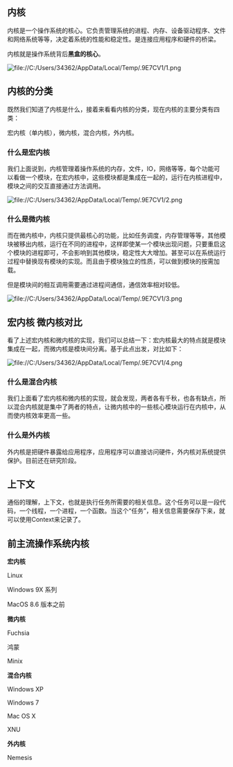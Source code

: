 ## **内核**





内核是一个操作系统的核心。它负责管理系统的进程、内存、设备驱动程序、文件和网络系统等等，决定着系统的性能和稳定性。是连接应用程序和硬件的桥梁。

内核就是操作系统背后**黑盒的核心**。

![file://C:/Users/34362/AppData/Local/Temp/.9E7CV1/1.png](file://C:/Users/34362/AppData/Local/Temp/.9E7CV1/1.png)







## 内核的分类





既然我们知道了内核是什么，接着来看看内核的分类，现在内核的主要分类有四类：

宏内核（单内核），微内核，混合内核，外内核。







### 什么是宏内核





我们上面说到，内核管理着操作系统的内存，文件，IO，网络等等，每个功能可以看做一个模块，在宏内核中，这些模块都是集成在一起的，运行在内核进程中，模块之间的交互直接通过方法调用。

![file://C:/Users/34362/AppData/Local/Temp/.9E7CV1/2.png](file://C:/Users/34362/AppData/Local/Temp/.9E7CV1/2.png)







### 什么是微内核





而在微内核中，内核只提供最核心的功能，比如任务调度，内存管理等等，其他模块被移出内核，运行在不同的进程中，这样即使某一个模块出现问题，只要重启这个模块的进程即可，不会影响到其他模块，稳定性大大增加。甚至可以在系统运行过程中替换现有模块的实现。而且由于模块独立的性质，可以做到模块的按需加载。

但是模块间的相互调用需要通过进程间通信，通信效率相对较低。

![file://C:/Users/34362/AppData/Local/Temp/.9E7CV1/3.png](file://C:/Users/34362/AppData/Local/Temp/.9E7CV1/3.png)







## 宏内核 微内核对比





看了上述宏内核和微内核的实现，我们可以总结一下：宏内核最大的特点就是模块集成在一起，而微内核是模块间分离。基于此点出发，对比如下：

![file://C:/Users/34362/AppData/Local/Temp/.9E7CV1/4.png](file://C:/Users/34362/AppData/Local/Temp/.9E7CV1/4.png)





### 什么是混合内核





我们上面看了宏内核和微内核的实现，就会发现，两者各有千秋，也各有缺点，所以混合内核就是集中了两者的特点，让微内核中的一些核心模块运行在内核中，从而使内核效率更高一些。











### 什么是外内核





外内核是把硬件暴露给应用程序，应用程序可以直接访问硬件，外内核对系统提供保护。目前还在研究阶段。









## **上下文**





通俗的理解，上下文，也就是执行任务所需要的相关信息。这个任务可以是一段代码，一个线程，一个进程，一个函数。当这个“任务”，相关信息需要保存下来，就可以使用Context来记录了。







## 前主流操作系统内核





**宏内核**

Linux

Windows 9X 系列

MacOS 8.6 版本之前



**微内核**

Fuchsia

鸿蒙

Minix



**混合内核**

Windows XP

Windows 7

Mac OS X

XNU



**外内核**

Nemesis